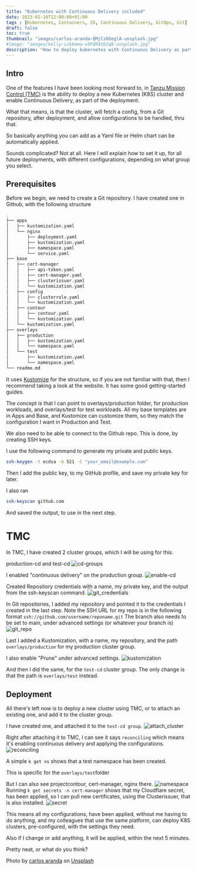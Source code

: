```yaml
---
title: "Kubernetes with Continuous Delivery included"
date: 2023-02-16T12:00:00+01:00
tags : [Kubernetes, Containers, CD, Continuous Delivery, GitOps, Git]
draft: false
toc: true
thumbnail: "images/carlos-aranda-QMjCzOGeglA-unsplash.jpg"
#image: "images/kelly-sikkema-v9FQR4tbIq8-unsplash.jpg"
description: "How to deploy kubernetes with Continuous Delivery as part of the deployment"
---
```

## Intro

One of the features I have been looking most forward to, in [Tanzu Mission Control (TMC)](https://tanzu.vmware.com/mission-control) is the ability to deploy a new Kubernetes (K8S) cluster and enable Continuous Delivery, as part of the deployment.

What that means, is that the cluster, will fetch a config, from a Git repository, after deployment, and allow configurations to be handled, thru that.

So basically anything you can add as a Yaml file or Helm chart can be automatically applied.

Sounds complicated? Not at all. Here I will explain how to set it up, for all future deployments, with different configurations, depending on what group you select.

## Prerequisites

Before we begin, we need to create a Git repository. I have created one in Github, with the following structure

```bash
.
├── apps
│   ├── kustomization.yaml
│   └── nginx
│       ├── deployment.yaml
│       ├── kustomization.yaml
│       ├── namespace.yaml
│       └── service.yaml
├── base
│   ├── cert-manager
│   │   ├── api-token.yaml
│   │   ├── cert-manager.yaml
│   │   ├── clusterissuer.yaml
│   │   └── kustomization.yaml
│   ├── config
│   │   ├── clusterrole.yaml
│   │   └── kustomization.yaml
│   ├── contour
│   │   ├── contour.yaml
│   │   └── kustomization.yaml
│   └── kustomization.yaml
├── overlays
│   ├── production
│   │   ├── kustomization.yaml
│   │   └── namespace.yaml
│   └── test
│       ├── kustomization.yaml
│       └── namespace.yaml
└── readme.md
```

It uses [Kustomize](https://kustomize.io) for the structure, so if you are not familiar with that, then I recommend taking a look at the website.
It has some good getting-started guides.

The concept is that I can point to overlays/production folder, for production workloads, and overlays/test for test workloads.
All my base templates are in Apps and Base, and Kustomize can customize them, so they match the configuration I want in Production and Test.

We also need to be able to connect to the Github repo.
This is done, by creating SSH keys.

I use the following command to generate my private and public keys.

```bash
ssh-keygen -t ecdsa -b 521 -C "your_email@example.com"
```

Then I add the public key, to my GitHub profile, and save my private key for later.

I also ran

```bash
ssh-keyscan github.com
```

And saved the output, to use in the next step.

# TMC

In TMC, I have created 2 cluster groups, which I will be using for this.

production-cd and test-cd
![cd-groups](images/cd-groups.png)

I enabled "continuous delivery" on the production group.
![enable-cd](images/enable_cd.png)

Created Repository credentials with a name, my private key, and the output from the ssh-keyscan command.
![git_credentials](images/git_credentials.png)

In Git repositories, I added my repository and pointed it to the credentials I created in the last step.
Note the SSH URL for my repo is in the following format `ssh://github.com/username/reponame.git`
The branch also needs to be set to main, under advanced settings (or whatever your branch is)
![git_repo](images/git_repo.png)

Last I added a Kustomization, with a name, my repository, and the path `overlays/production` for my production cluster group.

I also enable "Prune" under advanced settings.
![kustomization](images/kustomization.png)

And then I did the same, for the `test-cd` cluster group. The only change is that the path is `overlays/test` instead.

## Deployment

All there's left now is to deploy a new cluster using TMC, or to attach an existing one, and add it to the cluster group.

I have created one, and attached it to the `test-cd group`.
![attach_cluster](images/attach_cluster.png)

Right after attaching it to TMC, I can see it says `reconciling` which means it's enabling continuous delivery and applying the configurations.
![reconciling](images/reconciling.png)

A simple `k get ns` shows that a test namespace has been created.

This is specific for the `overlays/test`folder

But I can also see projectcontour, cert-manager, nginx there.
![namespace](images/namespace.png)
Running `k get secrets -n cert-manager` shows that my Cloudflare secret, has been applied, so I can pull new certificates, using the Clusterissuer, that is also installed.
![secret](images/secret.png)

This means all my configurations, have been applied, without me having to do anything, and my colleagues that use the same platform, can deploy K8S clusters, pre-configured, with the settings they need.

Also if I change or add anything, it will be applied, within the next 5 minutes.

Pretty neat, or what do you think?

Photo by <a href="https://unsplash.com/@carlosaranda?utm_source=unsplash&utm_medium=referral&utm_content=creditCopyText">carlos aranda</a> on <a href="https://unsplash.com/photos/QMjCzOGeglA?utm_source=unsplash&utm_medium=referral&utm_content=creditCopyText">Unsplash</a>
  